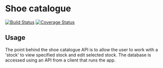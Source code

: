 # Shoe catalogue
[![Build Status](https://travis-ci.org/dyllanhope/Shoe-Catalogue-API.svg?branch=master)](https://travis-ci.org/dyllanhope/Shoe-Catalogue-API) [![Coverage Status](https://coveralls.io/repos/github/dyllanhope/Shoe-Catalogue-API/badge.svg?branch=master)](https://coveralls.io/github/dyllanhope/Shoe-Catalogue-API?branch=master)

## Usage
The point behind the shoe catalogue API is to allow the user to work with a 'stock' to view specified stock and edit selected stock. The database is accessed using an API from a client that runs the app.